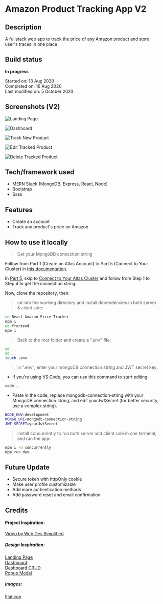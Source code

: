 # Amazon Product Tracking App V2

## Description

A fullstack web app to track the price of any Amazon product and store user's traces in one place<br>

## Build status

**In progress**

<!-- [See Live](https://rtweather.netlify.app/) -->

Started on: 13 Aug 2020 <br>
Completed on: 16 Aug 2020 <br>
Last modified on: 5 October 2020 <br>

## Screenshots (V2)

![Landing Page](https://github.com/yewyewXD/React-Amazon-Price-Tracker/blob/master/readme-images/landingPage.JPG?raw=true "Landing Page")

![Dashboard](https://github.com/yewyewXD/React-Amazon-Price-Tracker/blob/master/readme-images/dashboard.JPG?raw=true "Dashboard")

![Track New Product](https://github.com/yewyewXD/React-Amazon-Price-Tracker/blob/master/readme-images/dashboardAddNew.JPG?raw=true "Track New Product")

![Edit Tracked Product](https://github.com/yewyewXD/React-Amazon-Price-Tracker/blob/master/readme-images/dashboardEdit.JPG?raw=true "Edit Tracked Product")

![Delete Tracked Product](https://github.com/yewyewXD/React-Amazon-Price-Tracker/blob/master/readme-images/dashboardDelete.JPG?raw=true "Delete Tracked Product")

## Tech/framework used

- MERN Stack (MongoDB, Express, React, Node)
- Bootstrap
- Sass

## Features

- Create an account
- Track any product's price on Amazon

## How to use it locally

> Get your MongoDB connection string

Follow from Part 1 (Create an Atlas Account) to Part 5 (Connect to Your Cluster) in [this documentation](https://docs.atlas.mongodb.com/getting-started/). <br>

In [Part 5](https://docs.atlas.mongodb.com/tutorial/connect-to-your-cluster/), skip to [Connect to Your Atlas Cluster](https://docs.atlas.mongodb.com/tutorial/connect-to-your-cluster/#connect-to-your-atlas-cluster) and follow from Step 1 to Step 4 to get the connection string. <br>

Now, clone the repository, then:

> cd into the working directory and install dependencies in both server & client side:

```bash
cd React-Amazon-Price-Tracker
npm i
cd frontend
npm i
```

> Back to the root folder and create a ".env" file:

```bash
cd ..
cd ..
touch .env
```

> In ".env", enter your mongoDB connection string and JWT secret key:

- If you're using VS Code, you can use this command to start editing

```bash
code .
```

- Paste in the code, replace mongodb-connection-string with your MongoDB connection string, and edit yourJwtSecret (for better security, use a complex string).

```bash
NODE_ENV=development
MONGO_URI=mongodb-connection-string
JWT_SECRET=yourJwtSecret
```

> Install concurrently to run both server and client side in one terminal, and run the app:

```bash
npm i -D concurrently
npm run dev
```

## Future Update

- Secure token with httpOnly cookie
- Make user profile customizable
- Add more authentication methods
- Add password reset and email confirmation

## Credits

#### Project Inspiration:

[Video by Web Dev Simplified](https://www.youtube.com/watch?v=H5ObmDUjKV4&ab_channel=WebDevSimplified)

##### Design Inspiration:

[Landing Page](https://html.crumina.net/html-utouch/index.html) <br>
[Dashboard](https://dribbble.com/shots/3699047-dashX-Income) <br>
[Dashboard CRUD](https://dribbble.com/shots/8491396-Frappe-Accounting-Customers)<br>
[Popup Modal](https://dribbble.com/shots/8491396-Frappe-Accounting-Customers)<br>

##### Images:

[Flaticon](https://www.flaticon.com/home)
